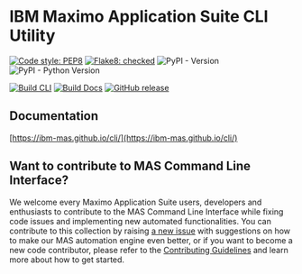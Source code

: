 IBM Maximo Application Suite CLI Utility
===============================================================================
[![Code style: PEP8](https://img.shields.io/badge/code%20style-PEP--8-blue.svg)](https://peps.python.org/pep-0008/)
[![Flake8: checked](https://img.shields.io/badge/Flake8-Checked-blueviolet)](https://flake8.pycqa.org/en/latest/)
![PyPI - Version](https://img.shields.io/pypi/v/mas.cli)
![PyPI - Python Version](https://img.shields.io/pypi/pyversions/mas.cli)

[![Build CLI](https://github.com/ibm-mas/cli/actions/workflows/build-cli.yml/badge.svg)](https://github.com/ibm-mas/cli/actions/workflows/build-cli.yml)
[![Build Docs](https://github.com/ibm-mas/cli/actions/workflows/docs.yml/badge.svg)](https://github.com/ibm-mas/cli/actions/workflows/build-cli.yml)
[![GitHub release](https://img.shields.io/github/v/release/ibm-mas/cli)](https://github.com/ibm-mas/cli/releases/latest)


Documentation
-------------------------------------------------------------------------------
[https://ibm-mas.github.io/cli/](https://ibm-mas.github.io/cli/)

## Want to contribute to MAS Command Line Interface?
We welcome every Maximo Application Suite users, developers and enthusiasts to contribute to the MAS Command Line Interface while fixing code issues and implementing new automated functionalities.
You can contribute to this collection by raising [a new issue](https://github.com/ibm-mas/cli/issues) with suggestions on how to make our MAS automation engine even better, or if you want to become a new code contributor, please refer to the [Contributing Guidelines](CONTRIBUTING.md) and learn more about how to get started.

